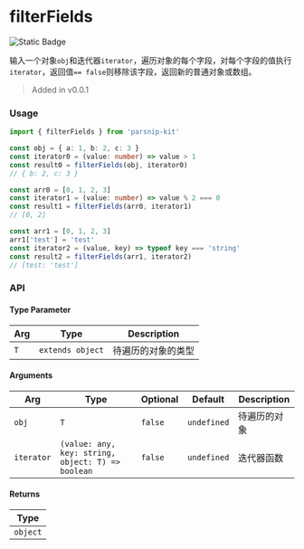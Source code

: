 # filterFields
![Static Badge](https://img.shields.io/badge/Coverage-100.00%-FF8C00)
      
输入一个对象`obj`和迭代器`iterator`，遍历对象的每个字段，对每个字段的值执行`iterator`，返回值`== false`则移除该字段，返回新的普通对象或数组。

> Added in v0.0.1



### Usage

```ts
import { filterFields } from 'parsnip-kit'

const obj = { a: 1, b: 2, c: 3 }
const iterator0 = (value: number) => value > 1
const result0 = filterFields(obj, iterator0)
// { b: 2, c: 3 }

const arr0 = [0, 1, 2, 3]
const iterator1 = (value: number) => value % 2 === 0
const result1 = filterFields(arr0, iterator1)
// [0, 2]

const arr1 = [0, 1, 2, 3]
arr1['test'] = 'test'
const iterator2 = (value, key) => typeof key === 'string'
const result2 = filterFields(arr1, iterator2)
// [test: 'test']
```


### API

#### Type Parameter

| Arg | Type | Description |
| --- | --- | --- |
| `T` | `extends object` | 待遍历的对象的类型  |

#### Arguments

| Arg | Type | Optional | Default | Description |
| --- | --- | --- | --- | --- |
| `obj` | `T` | `false` | `undefined` | 待遍历的对象  |
| `iterator` | `(value: any, key: string, object: T) => boolean` | `false` | `undefined` | 迭代器函数  |

#### Returns

| Type |
| ---  |
| `object`  |